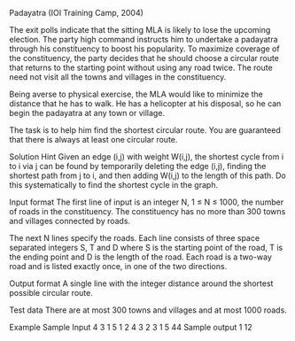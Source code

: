 Padayatra
(IOI Training Camp, 2004)

The exit polls indicate that the sitting MLA is likely to lose the upcoming election. The party high command instructs him to undertake a padayatra through his constituency to boost his popularity. To maximize coverage of the constituency, the party decides that he should choose a circular route that returns to the starting point without using any road twice. The route need not visit all the towns and villages in the constituency.

Being averse to physical exercise, the MLA would like to minimize the distance that he has to walk. He has a helicopter at his disposal, so he can begin the padayatra at any town or village.

The task is to help him find the shortest circular route. You are guaranteed that there is always at least one circular route.

Solution Hint
Given an edge (i,j) with weight W(i,j), the shortest cycle from i to i via j can be found by temporarily deleting the edge (i,j), finding the shortest path from j to i, and then adding W(i,j) to the length of this path. Do this systematically to find the shortest cycle in the graph.

Input format
The first line of input is an integer N, 1 ≤ N ≤ 1000, the number of roads in the constituency. The constituency has no more than 300 towns and villages connected by roads.

The next N lines specify the roads. Each line consists of three space separated integers S, T and D where S is the starting point of the road, T is the ending point and D is the length of the road. Each road is a two-way road and is listed exactly once, in one of the two directions.

Output format
A single line with the integer distance around the shortest possible circular route.

Test data
There are at most 300 towns and villages and at most 1000 roads.

Example
Sample Input
4
3 1 5
1 2 4
3 2 3
1 5 44
Sample output 1
12
